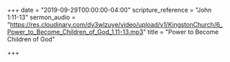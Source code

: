 +++
date = "2019-09-29T00:00:00-04:00"
scripture_reference = "John 1:11-13"
sermon_audio = "https://res.cloudinary.com/dy3wlzuye/video/upload/v1/KingstonChurch/6_Power_to_Become_Children_of_God_1.11-13.mp3"
title = "Power to Become Children of God"

+++
